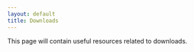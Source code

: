 ```yaml
---
layout: default
title: Downloads
---
```


<p>This page will contain useful resources related to downloads.</p>
